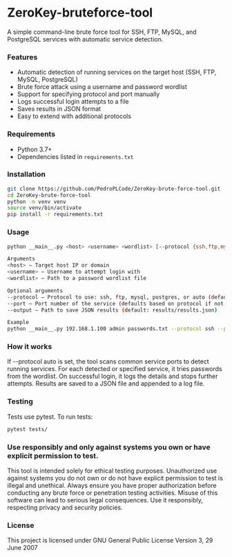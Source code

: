 # ZeroKey-bruteforce-tool
A simple command-line brute force tool for SSH, FTP, MySQL, and PostgreSQL services with automatic service detection.

### Features
- Automatic detection of running services on the target host (SSH, FTP, MySQL, PostgreSQL)
- Brute force attack using a username and password wordlist
- Support for specifying protocol and port manually
- Logs successful login attempts to a file
- Saves results in JSON format
- Easy to extend with additional protocols

### Requirements
- Python 3.7+
- Dependencies listed in `requirements.txt`

### Installation
```bash
git clone https://github.com/PedroPLCode/ZeroKey-brute-force-tool.git
cd ZeroKey-brute-force-tool
python -m venv venv
source venv/bin/activate
pip install -r requirements.txt
```

### Usage
```bash
python __main__.py <host> <username> <wordlist> [--protocol {ssh,ftp,mysql,postgres,auto}] [--port PORT] [--output OUTPUT]

Arguments
<host> — Target host IP or domain
<username> — Username to attempt login with
<wordlist> — Path to a password wordlist file

Optional arguments
--protocol — Protocol to use: ssh, ftp, mysql, postgres, or auto (default: auto)
--port — Port number of the service (defaults based on protocol if not specified)
--output — Path to save JSON results (default: results/results.json)

Example
python __main__.py 192.168.1.100 admin passwords.txt --protocol ssh --port 22 --output output.json
```

### How it works
If --protocol auto is set, the tool scans common service ports to detect running services.
For each detected or specified service, it tries passwords from the wordlist.
On successful login, it logs the details and stops further attempts.
Results are saved to a JSON file and appended to a log file.

### Testing
Tests use pytest. To run tests:
```bash
pytest tests/
```

### Use responsibly and only against systems you own or have explicit permission to test.
This tool is intended solely for ethical testing purposes. Unauthorized use against systems you do not own or do not have explicit permission to test is illegal and unethical. Always ensure you have proper authorization before conducting any brute force or penetration testing activities. Misuse of this software can lead to serious legal consequences. Use it responsibly, respecting privacy and security policies.

### License
This project is licensed under GNU General Public License Version 3, 29 June 2007